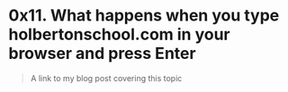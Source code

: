 # 0x11. What happens when you type holbertonschool.com in your browser and press Enter
> A link to my blog post covering this topic
